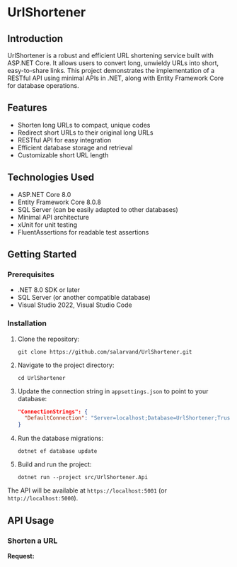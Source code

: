# UrlShortener

## Introduction

UrlShortener is a robust and efficient URL shortening service built with ASP.NET Core. It allows users to convert long, unwieldy URLs into short, easy-to-share links. This project demonstrates the implementation of a RESTful API using minimal APIs in .NET, along with Entity Framework Core for database operations.

## Features

- Shorten long URLs to compact, unique codes
- Redirect short URLs to their original long URLs
- RESTful API for easy integration
- Efficient database storage and retrieval
- Customizable short URL length

## Technologies Used

- ASP.NET Core 8.0
- Entity Framework Core 8.0.8
- SQL Server (can be easily adapted to other databases)
- Minimal API architecture
- xUnit for unit testing
- FluentAssertions for readable test assertions

## Getting Started

### Prerequisites

- .NET 8.0 SDK or later
- SQL Server (or another compatible database)
- Visual Studio 2022, Visual Studio Code

### Installation

1. Clone the repository:
   ```
   git clone https://github.com/salarvand/UrlShortener.git
   ```

2. Navigate to the project directory:
   ```
   cd UrlShortener
   ```

3. Update the connection string in `appsettings.json` to point to your database:
   ```json
   "ConnectionStrings": {
     "DefaultConnection": "Server=localhost;Database=UrlShortener;Trusted_Connection=True;TrustServerCertificate=True;"
   }
   ```

4. Run the database migrations:
   ```
   dotnet ef database update
   ```

5. Build and run the project:
   ```
   dotnet run --project src/UrlShortener.Api
   ```

The API will be available at `https://localhost:5001` (or `http://localhost:5000`).

## API Usage

### Shorten a URL

**Request:**